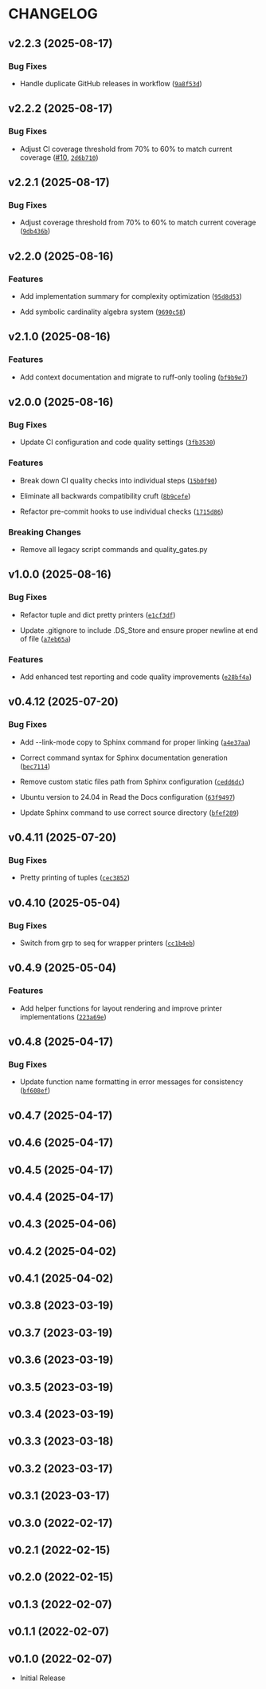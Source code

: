 # CHANGELOG

<!-- version list -->

## v2.2.3 (2025-08-17)

### Bug Fixes

- Handle duplicate GitHub releases in workflow
  ([`9a8f53d`](https://github.com/soren-n/minigun-py/commit/9a8f53d357c7448abe8dd246792d0476d39223c5))


## v2.2.2 (2025-08-17)

### Bug Fixes

- Adjust CI coverage threshold from 70% to 60% to match current coverage
  ([#10](https://github.com/soren-n/minigun-py/pull/10),
  [`2d6b710`](https://github.com/soren-n/minigun-py/commit/2d6b710ac70bcac1d4b373233075c2da5161af0d))


## v2.2.1 (2025-08-17)

### Bug Fixes

- Adjust coverage threshold from 70% to 60% to match current coverage
  ([`9db436b`](https://github.com/soren-n/minigun-py/commit/9db436bbda1e633f1883b86a722286f097485e2a))


## v2.2.0 (2025-08-16)

### Features

- Add implementation summary for complexity optimization
  ([`95d8d53`](https://github.com/soren-n/minigun-py/commit/95d8d538966480d2c94721b1e2533d34ee59b47c))

- Add symbolic cardinality algebra system
  ([`9690c58`](https://github.com/soren-n/minigun-py/commit/9690c58dcef23dfc88df769954e977b0a995055b))


## v2.1.0 (2025-08-16)

### Features

- Add context documentation and migrate to ruff-only tooling
  ([`bf9b9e7`](https://github.com/soren-n/minigun-py/commit/bf9b9e72077337fa0058e5d0b01d3af4a00b6708))


## v2.0.0 (2025-08-16)

### Bug Fixes

- Update CI configuration and code quality settings
  ([`3fb3530`](https://github.com/soren-n/minigun-py/commit/3fb35308b0c0c0dd43b87572fa7f5c496289e298))

### Features

- Break down CI quality checks into individual steps
  ([`15b0f90`](https://github.com/soren-n/minigun-py/commit/15b0f909a9046be90d1384e2f7f39587eb68203d))

- Eliminate all backwards compatibility cruft
  ([`8b9cefe`](https://github.com/soren-n/minigun-py/commit/8b9cefe2437f70e09d4a82a3859802d74b6073cc))

- Refactor pre-commit hooks to use individual checks
  ([`1715d86`](https://github.com/soren-n/minigun-py/commit/1715d86d4573c658b2cd1414a81d4a4541ed6cec))

### Breaking Changes

- Remove all legacy script commands and quality_gates.py


## v1.0.0 (2025-08-16)

### Bug Fixes

- Refactor tuple and dict pretty printers
  ([`e1cf3df`](https://github.com/soren-n/minigun-py/commit/e1cf3df9a0c0f6d83537226d1ca71739a88f25f4))

- Update .gitignore to include .DS_Store and ensure proper newline at end of file
  ([`a7eb65a`](https://github.com/soren-n/minigun-py/commit/a7eb65ac5b02506d666e1f2ef38e33421ba344b9))

### Features

- Add enhanced test reporting and code quality improvements
  ([`e28bf4a`](https://github.com/soren-n/minigun-py/commit/e28bf4a69de20146eaf9dfec7eaf090a7337d08c))


## v0.4.12 (2025-07-20)

### Bug Fixes

- Add --link-mode copy to Sphinx command for proper linking
  ([`a4e37aa`](https://github.com/soren-n/minigun-py/commit/a4e37aaaedfbe0cd0fbba34ace4e99d79b11b8df))

- Correct command syntax for Sphinx documentation generation
  ([`bec7114`](https://github.com/soren-n/minigun-py/commit/bec7114d236302d1db4fe4d5afcbcd95de01e95a))

- Remove custom static files path from Sphinx configuration
  ([`cedd6dc`](https://github.com/soren-n/minigun-py/commit/cedd6dc7b2302cbe65484b4ee993e028817e9af0))

- Ubuntu version to 24.04 in Read the Docs configuration
  ([`63f9497`](https://github.com/soren-n/minigun-py/commit/63f9497abea36f324a422d0ead10a52cb5e4cf6f))

- Update Sphinx command to use correct source directory
  ([`bfef289`](https://github.com/soren-n/minigun-py/commit/bfef289c88f64f205e375896299509ea434c601f))


## v0.4.11 (2025-07-20)

### Bug Fixes

- Pretty printing of tuples
  ([`cec3852`](https://github.com/soren-n/minigun-py/commit/cec38528b431a974293b21e48e3b4dde76845e8e))


## v0.4.10 (2025-05-04)

### Bug Fixes

- Switch from grp to seq for wrapper printers
  ([`cc1b4eb`](https://github.com/soren-n/minigun-py/commit/cc1b4ebfeb49284a02866bdae8f6c71774baaf95))


## v0.4.9 (2025-05-04)

### Features

- Add helper functions for layout rendering and improve printer implementations
  ([`223a69e`](https://github.com/soren-n/minigun-py/commit/223a69e77d213dbc3a2593a91bf73785dcb03cb6))


## v0.4.8 (2025-04-17)

### Bug Fixes

- Update function name formatting in error messages for consistency
  ([`bf608ef`](https://github.com/soren-n/minigun-py/commit/bf608ef16caf9273460ee3dd9225b82d8d557804))


## v0.4.7 (2025-04-17)


## v0.4.6 (2025-04-17)


## v0.4.5 (2025-04-17)


## v0.4.4 (2025-04-17)


## v0.4.3 (2025-04-06)


## v0.4.2 (2025-04-02)


## v0.4.1 (2025-04-02)


## v0.3.8 (2023-03-19)


## v0.3.7 (2023-03-19)


## v0.3.6 (2023-03-19)


## v0.3.5 (2023-03-19)


## v0.3.4 (2023-03-19)


## v0.3.3 (2023-03-18)


## v0.3.2 (2023-03-17)


## v0.3.1 (2023-03-17)


## v0.3.0 (2022-02-17)


## v0.2.1 (2022-02-15)


## v0.2.0 (2022-02-15)


## v0.1.3 (2022-02-07)


## v0.1.1 (2022-02-07)


## v0.1.0 (2022-02-07)

- Initial Release
